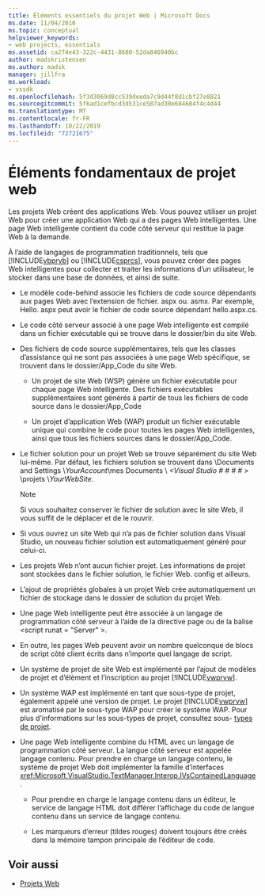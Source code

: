 ```yaml
---
title: Éléments essentiels du projet Web | Microsoft Docs
ms.date: 11/04/2016
ms.topic: conceptual
helpviewer_keywords:
- web projects, essentials
ms.assetid: ca2f4e43-322c-4431-8680-52da846940bc
author: madskristensen
ms.author: madsk
manager: jillfra
ms.workload:
- vssdk
ms.openlocfilehash: 5f3d3069d8cc539deeda7c9d44f8d1cbf27e8821
ms.sourcegitcommit: 5f6ad1cefbcd3d531ce587ad30e684684f4c4d44
ms.translationtype: MT
ms.contentlocale: fr-FR
ms.lasthandoff: 10/22/2019
ms.locfileid: "72721675"
---
```

# <a name="web-project-essentials"></a>Éléments fondamentaux de projet web
Les projets Web créent des applications Web. Vous pouvez utiliser un projet Web pour créer une application Web qui a des pages Web intelligentes. Une page Web intelligente contient du code côté serveur qui restitue la page Web à la demande.

 À l’aide de langages de programmation traditionnels, tels que [!INCLUDE[vbprvb](../../code-quality/includes/vbprvb_md.md)] ou [!INCLUDE[csprcs](../../data-tools/includes/csprcs_md.md)], vous pouvez créer des pages Web intelligentes pour collecter et traiter les informations d’un utilisateur, le stocker dans une base de données, et ainsi de suite.

- Le modèle code-behind associe les fichiers de code source dépendants aux pages Web avec l’extension de fichier. aspx ou. asmx. Par exemple, Hello. aspx peut avoir le fichier de code source dépendant hello.aspx.cs.

- Le code côté serveur associé à une page Web intelligente est compilé dans un fichier exécutable qui se trouve dans le dossier/bin du site Web.

- Des fichiers de code source supplémentaires, tels que les classes d’assistance qui ne sont pas associées à une page Web spécifique, se trouvent dans le dossier/App_Code du site Web.

  - Un projet de site Web (WSP) génère un fichier exécutable pour chaque page Web intelligente. Des fichiers exécutables supplémentaires sont générés à partir de tous les fichiers de code source dans le dossier/App_Code

  - Un projet d’application Web (WAP) produit un fichier exécutable unique qui combine le code pour toutes les pages Web intelligentes, ainsi que tous les fichiers sources dans le dossier/App_Code.

- Le fichier solution pour un projet Web se trouve séparément du site Web lui-même. Par défaut, les fichiers solution se trouvent dans \Documents and Settings \\*YourAccount*\mes Documents \\ *\<Visual Studio # # # # >* \projets \\*YourWebSite*.

  > [!NOTE]
  > Si vous souhaitez conserver le fichier de solution avec le site Web, il vous suffit de le déplacer et de le rouvrir.

- Si vous ouvrez un site Web qui n’a pas de fichier solution dans Visual Studio, un nouveau fichier solution est automatiquement généré pour celui-ci.

- Les projets Web n’ont aucun fichier projet. Les informations de projet sont stockées dans le fichier solution, le fichier Web. config et ailleurs.

- L’ajout de propriétés globales à un projet Web crée automatiquement un fichier de stockage dans le dossier de solution du projet Web.

- Une page Web intelligente peut être associée à un langage de programmation côté serveur à l’aide de la directive page ou de la balise \<script runat = "Server" >.

- En outre, les pages Web peuvent avoir un nombre quelconque de blocs de script côté client écrits dans n’importe quel langage de script.

- Un système de projet de site Web est implémenté par l’ajout de modèles de projet et d’élément et l’inscription au projet [!INCLUDE[vwprvw](../../extensibility/internals/includes/vwprvw_md.md)].

- Un système WAP est implémenté en tant que sous-type de projet, également appelé une version de projet. Le projet [!INCLUDE[vwprvw](../../extensibility/internals/includes/vwprvw_md.md)] est aromatisé par le sous-type WAP pour créer le système WAP. Pour plus d’informations sur les sous-types de projet, consultez sous- [types de projet](../../extensibility/internals/project-subtypes.md).

- Une page Web intelligente combine du HTML avec un langage de programmation côté serveur. La langue côté serveur est appelée langage contenu. Pour prendre en charge un langage contenu, le système de projet Web doit implémenter la famille d’interfaces <xref:Microsoft.VisualStudio.TextManager.Interop.IVsContainedLanguage>.

  - Pour prendre en charge le langage contenu dans un éditeur, le service de langage HTML doit différer l’affichage du code de langue contenu dans un service de langage contenu.

  - Les marqueurs d’erreur (tildes rouges) doivent toujours être créés dans la mémoire tampon principale de l’éditeur de code.

## <a name="see-also"></a>Voir aussi
- [Projets Web](../../extensibility/internals/web-projects.md)
